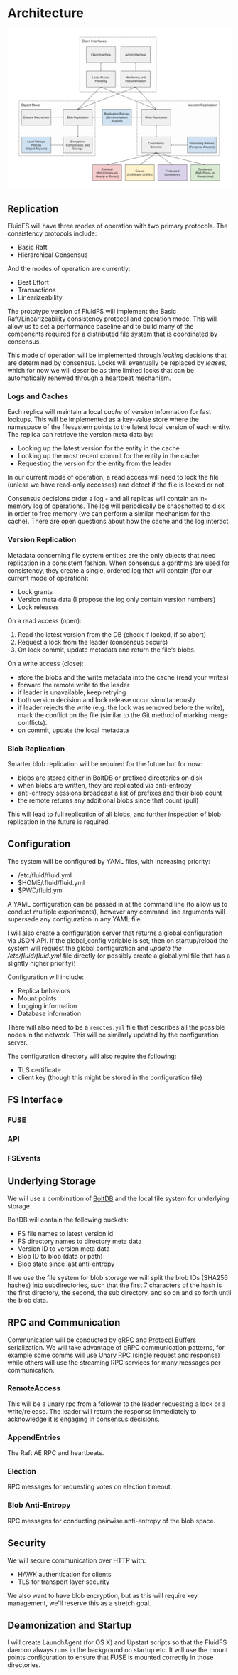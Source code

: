 # Architecture

![FluidFS Component Architecture](img/architecture.png)

## Replication

FluidFS will have three modes of operation with two primary protocols. The consistency protocols include:

- Basic Raft
- Hierarchical Consensus

And the modes of operation are currently:

- Best Effort
- Transactions
- Linearizeability

The prototype version of FluidFS will implement the Basic Raft/Linearizeability consistency protocol and operation mode. This will allow us to set a performance baseline and to build many of the components required for a distributed file system that is coordinated by consensus.

This mode of operation will be implemented through _locking_ decisions that are determined by consensus. Locks will eventually be replaced by _leases_, which for now we will describe as time limited locks that can be automatically renewed through a heartbeat mechanism.

### Logs and Caches

Each replica will maintain a local _cache_ of version information for fast lookups. This will be implemented as a key-value store where the namespace of the filesystem points to the latest local version of each entity. The replica can retrieve the version meta data by:

- Looking up the latest version for the entity in the cache
- Looking up the most recent commit for the entity in the cache
- Requesting the version for the entity from the leader

In our current mode of operation, a read access will need to lock the file (unless we have read-only accesses) and detect if the file is locked or not.  

Consensus decisions order a log - and all replicas will contain an in-memory log of operations. The log will periodically be snapshotted to disk in order to free memory (we can perform a similar mechanism for the cache). There are open questions about how the cache and the log interact.

### Version Replication

Metadata concerning file system entities are the only objects that need replication in a consistent fashion. When consensus algorithms are used for consistency, they create a single, ordered log that will contain (for our current mode of operation):

- Lock grants
- Version meta data (I propose the log only contain version numbers)
- Lock releases

On a read access (open):

1. Read the latest version from the DB (check if locked, if so abort)
2. Request a lock from the leader (consensus occurs)
3. On lock commit, update metadata and return the file's blobs.

On a write access (close):

- store the blobs and the write metadata into the cache (read your writes)
- forward the remote write to the leader
- if leader is unavailable, keep retrying
- both version decision and lock release occur simultaneously
- if leader rejects the write (e.g. the lock was removed before the write), mark the conflict on the file (similar to the Git method of marking merge conflicts).
- on commit, update the local metadata

### Blob Replication

Smarter blob replication will be required for the future but for now:

- blobs are stored either in BoltDB or prefixed directories on disk
- when blobs are written, they are replicated via anti-entropy
- anti-entropy sessions broadcast a list of prefixes and their blob count
- the remote returns any additional blobs since that count (pull)

This will lead to full replication of all blobs, and further inspection of blob replication in the future is required.

## Configuration

The system will be configured by YAML files, with increasing priority:

- /etc/fluid/fluid.yml
- $HOME/.fluid/fluid.yml
- $PWD/fluid.yml

A YAML configuration can be passed in at the command line (to allow us to conduct multiple experiments), however any command line arguments will supersede any configuration in any YAML file.

I will also create a configuration server that returns a global configuration via JSON API. If the global_config variable is set, then on startup/reload the system will request the global configuration and _update the /etc/fluid/fluid.yml_ file directly (or possibly create a global.yml file that has a slightly higher priority)!

Configuration will include:

- Replica behaviors
- Mount points
- Logging information
- Database information

There will also need to be a `remotes.yml` file that describes all the possible nodes in the network. This will be similarly updated by the configuration server.

The configuration directory will also require the following:

- TLS certificate
- client key (though this might be stored in the configuration file)

## FS Interface

### FUSE

### API

### FSEvents

## Underlying Storage

We will use a combination of [BoltDB](https://github.com/boltdb/bolt) and the local file system for underlying storage.

BoltDB will contain the following buckets:

- FS file names to latest version id
- FS directory names to directory meta data
- Version ID to version meta data
- Blob ID to blob (data or path)
- Blob state since last anti-entropy

If we use the file system for blob storage we will split the blob IDs (SHA256 hashes) into subdirectories, such that the first 7 characters of the hash is the first directory, the second, the sub directory, and so on and so forth until the blob data.

## RPC and Communication

Communication will be conducted by [gRPC](http://www.grpc.io/) and [Protocol Buffers](https://developers.google.com/protocol-buffers/) serialization. We will take advantage of gRPC communication patterns, for example some comms will use Unary RPC (single request and response) while others will use the streaming RPC services for many messages per communication.

### RemoteAccess

This will be a unary rpc from a follower to the leader requesting a lock or a write/release. The leader will return the response immediately to acknowledge it is engaging in consensus decisions.

### AppendEntries

The Raft AE RPC and heartbeats.

### Election

RPC messages for requesting votes on election timeout.

### Blob Anti-Entropy

RPC messages for conducting pairwise anti-entropy of the blob space.

## Security

We will secure communication over HTTP with:

- HAWK authentication for clients
- TLS for transport layer security

We also want to have blob encryption, but as this will require key management, we'll reserve this as a stretch goal.

## Deamonization and Startup

I will create LaunchAgent (for OS X) and Upstart scripts so that the FluidFS daemon always runs in the background on startup etc. It will use the mount points configuration to ensure that FUSE is mounted correctly in those directories.

